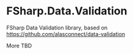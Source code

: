 ﻿# FSharp.Data.Validation

FSharp Data Validation library, based on https://github.com/alasconnect/data-validation

More TBD
